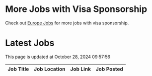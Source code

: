 # More Jobs with Visa Sponsorship

Check out [Europe Jobs](https://github.com/sureshparimi/europejobs#latest-jobs) for more jobs with visa sponsorship.

# Latest Jobs

This page is updated at October 28, 2024 09:57:56

| Job Title | Job Location | Job Link | Job Posted |
| --- | --- | --- | --- |
